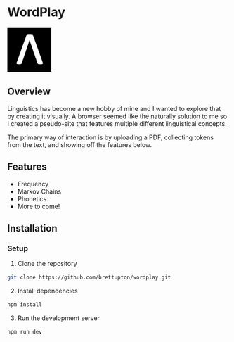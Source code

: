 # WordPlay

<img src="./public/images/delta.png" alt="Logo" width="100"/>

## Overview

Linguistics has become a new hobby of mine and I wanted to explore that by creating it visually. A browser seemed like the naturally solution to me so I created a pseudo-site that features multiple different linguistical concepts. 

The primary way of interaction is by uploading a PDF, collecting tokens from the text, and showing off the features below.

## Features

- Frequency
- Markov Chains
- Phonetics
- More to come!

## Installation

### Setup

1. Clone the repository

```sh
git clone https://github.com/brettupton/wordplay.git
```

2. Install dependencies
```sh
npm install
```

3. Run the development server
```sh
npm run dev
```
